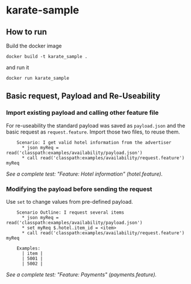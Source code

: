 # karate-sample

## How to run

Build the docker image

```
docker build -t karate_sample .
```
and run it
```
docker run karate_sample
```

## Basic request, Payload and Re-Useability

### Import existing payload and calling other feature file

For re-useability the standard payload was saved as `payload.json` and the basic request as `request.feature`.
Import those two files, to reuse them.

```
    Scenario: I get valid hotel information from the advertiser
      * json myReq = read('classpath:examples/availability/payload.json')
      * call read('classpath:examples/availability/request.feature') myReq
```
_See a complete test: "Feature: Hotel information" (hotel.feature)._

### Modifying the payload before sending the request

Use `set` to change values from pre-defined payload.

```
    Scenario Outline: I request several items
      * json myReq = read('classpath:examples/availability/payload.json')
      * set myReq $.hotel.item_id = <item>
      * call read('classpath:examples/availability/request.feature') myReq

    Examples: 
      | item |
      | 5001 |
      | 5002 |
```      
_See a complete test: "Feature: Payments" (payments.feature)._